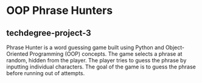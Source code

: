 # OOP Phrase Hunters 
## techdegree-project-3

Phrase Hunter is a word guessing game built using Python and Object-Oriented Programming (OOP) concepts. The game selects a phrase at random, hidden from the player. The player tries to guess the phrase by inputting individual characters. The goal of the game is to guess the phrase before running out of attempts.

